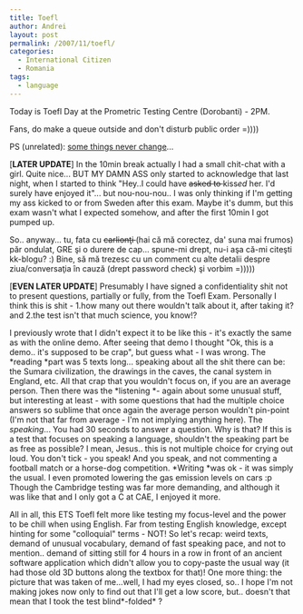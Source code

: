 ```yaml
---
title: Toefl
author: Andrei
layout: post
permalink: /2007/11/toefl/
categories:
  - International Citizen
  - Romania
tags:
  - language
---
```

Today is Toefl Day at the Prometric Testing Centre (Dorobanti) - 2PM.

Fans, do make a queue outside and don't disturb public order =))))

PS (unrelated): [some things never change][1]...

[**LATER UPDATE**] In the 10min break actually I had a small chit-chat with a girl. Quite nice... BUT MY DAMN ASS only started to acknowledge that last night, when I started to think "Hey..I could have <strike>asked to </strike>kiss*ed* her. I'd surely have enjoyed it"... but nou-nou-nou.. I was only thinking if I'm getting my ass kicked to or from Sweden after this exam. Maybe it's dumm, but this exam wasn't what I expected somehow, and after the first 10min I got pumped up.

So.. anyway... tu, fata cu <strike>carlionţi </strike>(hai că mă corectez, da' suna mai frumos) păr ondulat, GRE şi o durere de cap... spune-mi drept, nu-i aşa că-mi citeşti kk-blogu? :) Bine, să mă trezesc cu un comment cu alte detalii despre ziua/conversaţia în cauză (drept password check) şi vorbim =)))))

[**EVEN LATER UPDATE**] Presumably I have signed a confidentiality shit not to present questions, partially or fully, from the Toefl Exam. Personally I think this is shit - 1.how many out there wouldn't talk about it, after taking it? and 2.the test isn't that much science, you know!?

I previously wrote that I didn't expect it to be like this - it's exactly the same as with the online demo. After seeing that demo I thought "Ok, this is a demo.. it's supposed to be crap", but guess what - I was wrong. The *reading *part was 5 texts long... speaking about all the shit there can be: the Sumara civilization, the drawings in the caves, the canal system in England, etc. All that crap that you wouldn't focus on, if you are an average person. Then there was the *listening *- again about some unusual stuff, but interesting at least - with some questions that had the multiple choice answers so sublime that once again the average person wouldn't pin-point (I'm not that far from average - I'm not implying anything here). The *speaking*... You had 30 seconds to answer a question. Why is that? If this is a test that focuses on speaking a language, shouldn't the speaking part be as free as possible? I mean, Jesus.. this is not multiple choice for crying out loud. You don't tick - you speak! And you speak, and not commenting a football match or a horse-dog competition. *Writing *was ok - it was simply the usual. I even promoted lowering the gas emission levels on cars :p Though the Cambridge testing was far more demanding, and although it was like that and I only got a C at CAE, I enjoyed it more.

All in all, this ETS Toefl felt more like testing my focus-level and the power to be chill when using English. Far from testing English knowledge, except hinting for some "colloquial" terms - NOT! So let's recap: weird texts, demand of unusual vocabulary, demand of fast speaking pace, and not to mention.. demand of sitting still for 4 hours in a row in front of an ancient software application which didn't allow you to copy-paste the usual way (it had those old 3D buttons along the textbox for that)! One more thing: the picture that was taken of me...well, I had my eyes closed, so.. I hope I'm not making jokes now only to find out that I'll get a low score, but.. doesn't that mean that I took the test blind*-folded* ?

 [1]: http://desiderius.wordpress.com/2007/03/01/polish-messengers/#comment-2368
